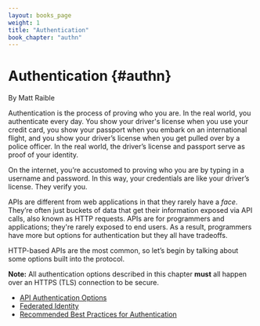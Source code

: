 ```yaml
---
layout: books_page
weight: 1
title: "Authentication"
book_chapter: "authn"
---
```

# Authentication {#authn}

<div class="chapter-author">By Matt Raible</div>

Authentication is the process of proving who you are. In the real world, you authenticate every day. You show your driver's license when you use your credit card, you show your passport when you embark on an international flight, and you show your driver’s license when you get pulled over by a police officer. In the real world, the driver’s license and passport serve as proof of your identity.

On the internet, you’re accustomed to proving who you are by typing in a username and password. In this way, your credentials are like your driver’s license. They verify you.

APIs are different from web applications in that they rarely have a *face*. They’re often just buckets of data that get their information exposed via API calls, also known as HTTP requests. APIs are for programmers and applications; they're rarely exposed to end users. As a result, programmers have more but options for authentication but they all have tradeoffs.

HTTP-based APIs are the most common, so let’s begin by talking about some options built into the protocol.

**Note:** All authentication options described in this chapter **must** all happen over an HTTPS (TLS) connection to be secure.




<section class="chapter-subsection-list"><ul><li><a href="/books/api-security/authn/api-authentication-options">API Authentication Options</a></li><li><a href="/books/api-security/authn/federated">Federated Identity</a></li><li><a href="/books/api-security/authn/best-practices">Recommended Best Practices for Authentication</a></li></ul></section>